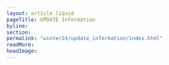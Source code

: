 ```yaml
---
layout: article.liquid
pageTitle: UPDATE Information
byline: 
section: 
permalink: "winter24/update_information/index.html"
readMore: 
headImage: 
---
```

<ilw-content width="page">


</ilw-content>
